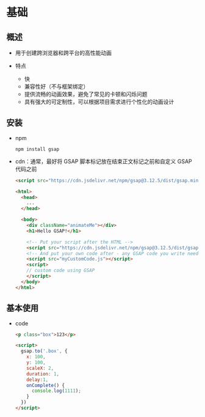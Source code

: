 # 基础

## 概述

+ 用于创建跨浏览器和跨平台的高性能动画

+ 特点

  + 快
  + 兼容性好（不与框架绑定）
  + 提供流畅的动画效果，避免了常见的卡顿和闪烁问题
  + 具有强大的可定制性，可以根据项目需求进行个性化的动画设计

## 安装

+ npm

  ```shell
  npm install gsap
  ```

+ cdn：通常，最好将 GSAP 脚本标记放在结束正文标记之前和自定义 GSAP 代码之前

  ```html
  <script src="https://cdn.jsdelivr.net/npm/gsap@3.12.5/dist/gsap.min.js"></script>
  ```

  ```html
  <html>
    <head>
      ...
    </head>

    <body>
      <div className="animateMe"></div>
      <h1>Hello GSAP!</h1>

      <!-- Put your script after the HTML -->
      <script src="https://cdn.jsdelivr.net/npm/gsap@3.12.5/dist/gsap.min.js"></script>
      <!-- And put your own code after - any GSAP code you write needs to have access to the library -->
      <script src="myCustomCode.js"></script>
      <script>
      // custom code using GSAP
      </script>
    </body>
  </html>
  ```

## 基本使用

+ code

  ```html
  <p class="box">123</p>

  <script>
    gsap.to('.box', {
      x: 100,
      y: 100,
      scaleX: 2,
      duration: 1,
      delay:1,
      onComplete() {
        console.log(1111);
      }
    })
  </script>
  ```
